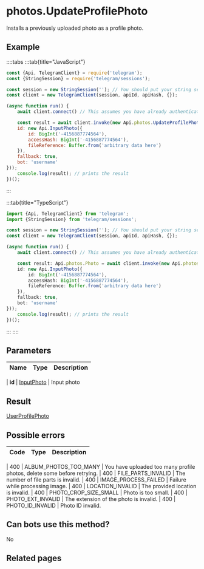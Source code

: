 # photos.UpdateProfilePhoto

Installs a previously uploaded photo as a profile photo.



## Example

::::tabs
:::tab{title="JavaScript"}
```js
const {Api, TelegramClient} = require('telegram');
const {StringSession} = require('telegram/sessions');

const session = new StringSession(''); // You should put your string session here
const client = new TelegramClient(session, apiId, apiHash, {});

(async function run() {
    await client.connect() // This assumes you have already authenticated with .start()

    const result = await client.invoke(new Api.photos.UpdateProfilePhoto({
    id: new Api.InputPhoto({
        id: BigInt('-4156887774564'),
        accessHash: BigInt('-4156887774564'),
        fileReference: Buffer.from('arbitrary data here')
    }),
    fallback: true,
    bot: 'username'
}));
    console.log(result); // prints the result
})();
```
:::

:::tab{title="TypeScript"}
```ts
import {Api, TelegramClient} from 'telegram';
import {StringSession} from 'telegram/sessions';

const session = new StringSession(''); // You should put your string session here
const client = new TelegramClient(session, apiId, apiHash, {});

(async function run() {
    await client.connect() // This assumes you have already authenticated with .start()

    const result: Api.photos.Photo = await client.invoke(new Api.photos.UpdateProfilePhoto({
    id: new Api.InputPhoto({
        id: BigInt('-4156887774564'),
        accessHash: BigInt('-4156887774564'),
        fileReference: Buffer.from('arbitrary data here')
    }),
    fallback: true,
    bot: 'username'
}));
    console.log(result); // prints the result
})();
```
:::
::::



## Parameters

| Name | Type | Description |
| :--: | ---- | ----------- |

| **id** | [InputPhoto](https://core.telegram.org/type/InputPhoto) | Input photo 


## Result

[UserProfilePhoto](https://core.telegram.org/type/UserProfilePhoto)



## Possible errors

| Code | Type | Description |
| :--: | ---- | ----------- |

| 400 | ALBUM\_PHOTOS\_TOO\_MANY | You have uploaded too many profile photos, delete some before retrying. 
| 400 | FILE\_PARTS\_INVALID | The number of file parts is invalid. 
| 400 | IMAGE\_PROCESS\_FAILED | Failure while processing image. 
| 400 | LOCATION\_INVALID | The provided location is invalid. 
| 400 | PHOTO\_CROP\_SIZE\_SMALL | Photo is too small. 
| 400 | PHOTO\_EXT\_INVALID | The extension of the photo is invalid. 
| 400 | PHOTO\_ID\_INVALID | Photo ID invalid. 


## Can bots use this method?

No

## Related pages



